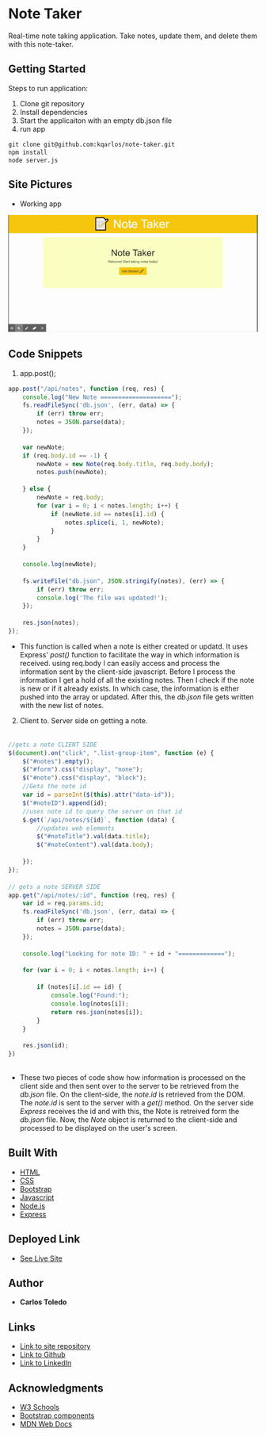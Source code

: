 # Note Taker

Real-time note taking application. Take notes, update them, and delete them with this note-taker.

## Getting Started

Steps to run application:
1. Clone git repository
2. Install dependencies
3. Start the applicaiton with an empty db.json file
4. run app

```
git clone git@github.com:kqarlos/note-taker.git
npm install
node server.js

```

## Site Pictures

* Working app

![Site](assets/images/live.gif)


## Code Snippets



1. app.post();

```javascript
app.post("/api/notes", function (req, res) {
    console.log("New Note ====================");
    fs.readFileSync('db.json', (err, data) => {
        if (err) throw err;
        notes = JSON.parse(data);
    });

    var newNote;
    if (req.body.id == -1) {
        newNote = new Note(req.body.title, req.body.body);
        notes.push(newNote);

    } else {
        newNote = req.body;
        for (var i = 0; i < notes.length; i++) {
            if (newNote.id == notes[i].id) {
                notes.splice(i, 1, newNote);
            }
        }
    }

    console.log(newNote);

    fs.writeFile("db.json", JSON.stringify(notes), (err) => {
        if (err) throw err;
        console.log('The file was updated!');
    });

    res.json(notes);
});

```
* This function is called when a note is either created or updatd. It uses Express' _post()_ function to facilitate the way in which information is received. using req.body I can easily access and process the information sent by the client-side javascript. Before I process the information I get a hold of all the existing notes. Then I check if the note is new or if it already exists. In which case, the information is either pushed into the array or updated. After this, the _db.json_ file gets written with the new list of notes.

2. Client to. Server side on getting a note.

```javascript

//gets a note CLIENT SIDE
$(document).on("click", ".list-group-item", function (e) {
    $("#notes").empty();
    $("#form").css("display", "none");
    $("#note").css("display", "block");
    //Gets the note id 
    var id = parseInt($(this).attr("data-id"));
    $("#noteID").append(id);
    //uses note id to query the server on that id
    $.get(`/api/notes/${id}`, function (data) {
        //updates web elements
        $("#noteTitle").val(data.title);
        $("#noteContent").val(data.body);

    });
});

// gets a note SERVER SIDE
app.get("/api/notes/:id", function (req, res) {
    var id = req.params.id;
    fs.readFileSync('db.json', (err, data) => {
        if (err) throw err;
        notes = JSON.parse(data);
    });

    console.log("Looking for note ID: " + id + "=============");

    for (var i = 0; i < notes.length; i++) {

        if (notes[i].id == id) {
            console.log("Found:");
            console.log(notes[i]);
            return res.json(notes[i]);
        }
    }

    res.json(id);
})
    
```
* These two pieces of code show how information is processed on the client side and then sent over to the server to be retrieved from the _db.json_ file. On the client-side, the _note.id_ is retrieved from the DOM. The _note.id_ is sent to the server with a _get()_ method. On the server side _Express_ receives the id and with this, the Note is retreived form the _db.json_ file. Now, the _Note_ object is returned to the client-side and processed to be displayed on the user's screen.


## Built With

* [HTML](https://developer.mozilla.org/en-US/docs/Web/HTML)
* [CSS](https://developer.mozilla.org/en-US/docs/Web/CSS)
* [Bootstrap](https://getbootstrap.com/)
* [Javascript](https://www.javascript.com/)
* [Node.js](https://nodejs.org/en/)
* [Express](https://www.npmjs.com/package/express)

## Deployed Link

* [See Live Site](https://kqarlos.github.io/note-taker)

## Author

 * **Carlos Toledo** 

## Links

- [Link to site repository](https://github.com/kqarlos/note-taker)
- [Link to Github](https://www.github.com/kqarlos)
- [Link to LinkedIn](https://www.linkedin.com/in/carlos-toledo415/)


## Acknowledgments

* [W3 Schools](https://www.w3schools.com/)
* [Bootstrap components](https://getbootstrap.com/docs/4.4/components/navbar/)
* [MDN Web Docs](https://developer.mozilla.org/en-US/docs/Web/API/Document_Object_Model)